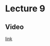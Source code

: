 # Lecture 9

## Video

[link](https://web.microsoftstream.com/video/cea99690-63e3-4150-9bc1-905e26ab6bad)